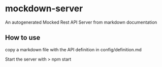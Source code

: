 # mockdown-server
An autogenerated Mocked Rest API Server from markdown documentation 


## How to use

copy a markdown file with the API definition in config/definition.md

Start the server with
	> npm start